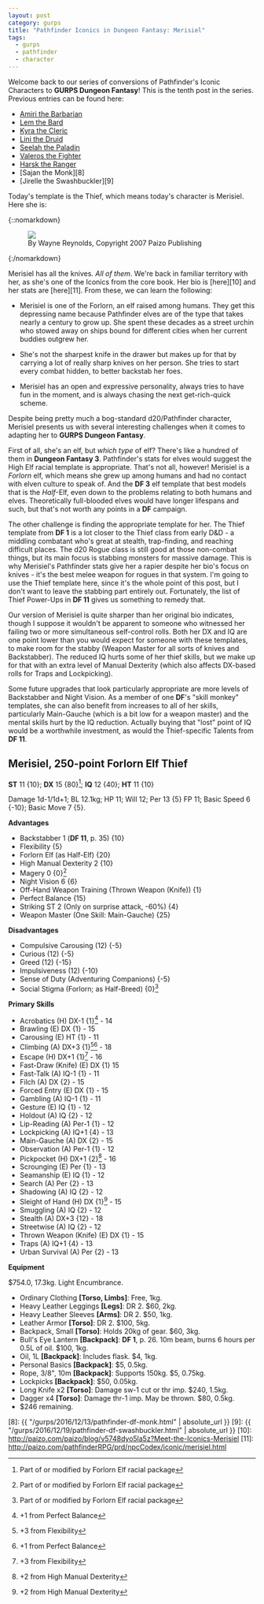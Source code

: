 ```yaml
---
layout: post
category: gurps
title: "Pathfinder Iconics in Dungeon Fantasy: Merisiel"
tags:
  - gurps
  - pathfinder
  - character
---
```


Welcome back to our series of conversions of Pathfinder's Iconic Characters to
**GURPS Dungeon Fantasy**! This is the tenth post in the series. Previous
entries can be found here:

- [Amiri the Barbarian][1]
- [Lem the Bard][2]
- [Kyra the Cleric][3]
- [Lini the Druid][4]
- [Seelah the Paladin][5]
- [Valeros the Fighter][6]
- [Harsk the Ranger][7]
- [Sajan the Monk][8]
- [Jirelle the Swashbuckler][9]

Today's template is the Thief, which means today's character is Merisiel. Here
she is:

{::nomarkdown}
<figure>
  <img src="{{ "/assets/Merisiel.jpg" | absolute_url }}"/>
  <figcaption>By Wayne Reynolds, Copyright 2007 Paizo Publishing</figcaption>
</figure>
{:/nomarkdown}

Merisiel has all the knives. _All of them_. We're back in familiar territory
with her, as she's one of the Iconics from the core book. Her bio is [here][10]
and her stats are [here][11]. From these, we can learn the following:

- Merisiel is one of the Forlorn, an elf raised among humans. They get this
  depressing name because Pathfinder elves are of the type that takes nearly a
  century to grow up. She spent these decades as a street urchin who stowed away
  on ships bound for different cities when her current buddies outgrew her.

- She's not the sharpest knife in the drawer but makes up for that by carrying a
  lot of really sharp knives on her person. She tries to start every combat
  hidden, to better backstab her foes.

- Merisiel has an open and expressive personality, always tries to have fun in
  the moment, and is always chasing the next get-rich-quick scheme.

Despite being pretty much a bog-standard d20/Pathfinder character, Merisiel
presents us with several interesting challenges when it comes to adapting her to
**GURPS Dungeon Fantasy**.

First of all, she's an elf, but _which type_ of elf?  There's like a hundred of
them in **Dungeon Fantasy 3**. Pathfinder's stats for elves would suggest the
High Elf racial template is appropriate. That's not all, however! Merisiel is a
_Forlorn_ elf, which means she grew up among humans and had no contact with
elven culture to speak of. And the **DF 3** elf template that best models that
is the _Half_-Elf, even down to the problems relating to both humans and
elves. Theoretically full-blooded elves would have longer lifespans and such,
but that's not worth any points in a **DF** campaign.

The other challenge is finding the appropriate template for her. The Thief
template from **DF 1** is a lot closer to the Thief class from early D&D - a
middling combatant who's great at stealth, trap-finding, and reaching difficult
places. The d20 Rogue class is still good at those non-combat things, but its
main focus is stabbing monsters for massive damage. This is why Merisiel's
Pathfinder stats give her a rapier despite her bio's focus on knives - it's the
best melee weapon for rogues in that system. I'm going to use the Thief template
here, since it's the whole point of this post, but I don't want to leave the
stabbing part entirely out. Fortunately, the list of Thief Power-Ups in **DF
11** gives us something to remedy that.

Our version of Merisiel is quite sharper than her original bio indicates, though
I suppose it wouldn't be apparent to someone who witnessed her failing two or
more simultaneous self-control rolls. Both her DX and IQ are one point lower
than you would expect for someone with these templates, to make room for the
stabby (Weapon Master for all sorts of knives and Backstabber). The reduced IQ
hurts some of her thief skills, but we make up for that with an extra level of
Manual Dexterity (which also affects DX-based rolls for Traps and Lockpicking).

Some future upgrades that look particularly appropriate are more levels of
Backstabber and Night Vision. As a member of one **DF**'s "skill monkey"
templates, she can also benefit from increases to all of her skills,
particularly Main-Gauche (which is a bit low for a weapon master) and the mental
skills hurt by the IQ reduction. Actually buying that "lost" point of IQ would
be a worthwhile investment, as would the Thief-specific Talents from **DF 11**.

## Merisiel, 250-point Forlorn Elf Thief

**ST** 11 {10}; **DX** 15 {80}[^1]; **IQ** 12 {40}; **HT** 11 {10}

Damage 1d-1/1d+1; BL 12.1kg; HP 11; Will 12; Per 13 {5} FP 11; Basic Speed 6
{-10}; Basic Move 7 {5}.

**Advantages**

- Backstabber 1 (**DF 11**, p. 35) {10}
- Flexibility {5}
- Forlorn Elf (as Half-Elf) {20}
- High Manual Dexterity 2 {10}
- Magery 0 {0}[^1]
- Night Vision 6 {6}
- Off-Hand Weapon Training (Thrown Weapon (Knife)) {1}
- Perfect Balance {15}
- Striking ST 2 (Only on surprise attack, -60%) {4}
- Weapon Master (One Skill: Main-Gauche) {25}

**Disadvantages**

- Compulsive Carousing (12) {-5}
- Curious (12) {-5}
- Greed (12) {-15}
- Impulsiveness (12) {-10}
- Sense of Duty (Adventuring Companions) {-5}
- Social Stigma (Forlorn; as Half-Breed) {0}[^1]

**Primary Skills**

- Acrobatics (H) DX-1 {1}[^3] - 14
- Brawling (E) DX {1} - 15
- Carousing (E) HT {1} - 11
- Climbing (A) DX+3 {1}[^2][^3] - 18
- Escape (H) DX+1 {1}[^2] - 16
- Fast-Draw (Knife) (E) DX {1} 15
- Fast-Talk (A) IQ-1 {1} - 11
- Filch (A) DX {2} - 15
- Forced Entry (E) DX {1} - 15
- Gambling (A) IQ-1 {1} - 11
- Gesture (E) IQ {1} - 12
- Holdout (A) IQ {2} - 12
- Lip-Reading (A) Per-1 {1} - 12
- Lockpicking (A) IQ+1 {4} - 13
- Main-Gauche (A) DX {2} - 15
- Observation (A) Per-1 {1} - 12
- Pickpocket (H) DX+1 {2}[^4] - 16
- Scrounging (E) Per {1} - 13
- Seamanship (E) IQ {1} - 12
- Search (A) Per {2} - 13
- Shadowing (A) IQ {2} - 12
- Sleight of Hand (H) DX {1}[^4] - 15
- Smuggling (A) IQ {2} - 12
- Stealth (A) DX+3 {12} - 18
- Streetwise (A) IQ {2} - 12
- Thrown Weapon (Knife) (E) DX {1} - 15
- Traps (A) IQ+1 {4} - 13
- Urban Survival (A) Per {2} - 13

**Equipment**

$754.0, 17.3kg. Light Encumbrance.

- Ordinary Clothing **[Torso, Limbs]**: Free, 1kg.
- Heavy Leather Leggings **[Legs]**: DR 2. $60, 2kg.
- Heavy Leather Sleeves **[Arms]**: DR 2. $50, 1kg.
- Leather Armor **[Torso]**: DR 2. $100, 5kg.
- Backpack, Small **[Torso]**: Holds 20kg of gear. $60, 3kg.
- Bull's Eye Lantern **[Backpack]**: **DF 1**, p. 26. 10m beam, burns 6 hours per
  0.5L of oil. $100, 1kg.
- Oil, 1L **[Backpack]**: Includes flask. $4, 1kg.
- Personal Basics **[Backpack]**: $5, 0.5kg.
- Rope, 3/8", 10m **[Backpack]**: Supports 150kg. $5, 0.75kg.
- Lockpicks **[Backpack]**: $50, 0.05kg.
- Long Knife x2 **[Torso]**: Damage sw-1 cut or thr imp. $240, 1.5kg.
- Dagger x4 **[Torso]**: Damage thr-1 imp. May be thrown. $80, 0.5kg.
- $246 remaining.


[^1]: Part of or modified by Forlorn Elf racial package
[^2]: +3 from Flexibility
[^3]: +1 from Perfect Balance
[^4]: +2 from High Manual Dexterity


[1]: https://bira.github.io/octopus-carnival/gurps/2016/10/02/pathfinder-df-barbarian.html
[2]: https://bira.github.io/octopus-carnival/gurps/2016/10/08/pathfinder-df-bard.html
[3]: https://bira.github.io/octopus-carnival/gurps/2016/10/15/pathfinder-df-cleric.html
[4]: https://bira.github.io/octopus-carnival/gurps/2016/10/23/pathfinder-df-druid.html
[5]: https://bira.github.io/octopus-carnival/gurps/2016/11/20/pathfinder-df-paladin.html
[6]: https://bira.github.io/octopus-carnival/gurps/2016/11/27/pathfinder-df-knight.html
[7]: https://bira.github.io/octopus-carnival/gurps/2016/12/05/pathfinder-df-ranger.html
[8]: {{ "/gurps/2016/12/13/pathfinder-df-monk.html" | absolute_url }}
[9]: {{ "/gurps/2016/12/19/pathfinder-df-swashbuckler.html" | absolute_url }}
[10]: http://paizo.com/paizo/blog/v5748dyo5la5z?Meet-the-Iconics-Merisiel
[11]: http://paizo.com/pathfinderRPG/prd/npcCodex/iconic/merisiel.html
